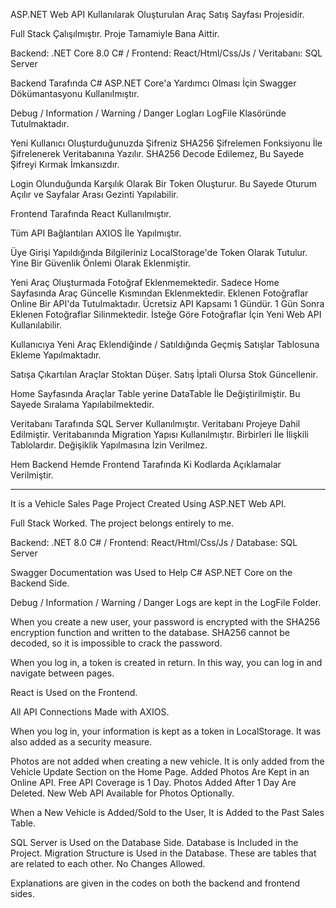 ASP.NET Web API Kullanılarak Oluşturulan Araç Satış Sayfası Projesidir.

Full Stack Çalışılmıştır. Proje Tamamiyle Bana Aittir.

Backend: .NET Core 8.0 C#  /  Frontend: React/Html/Css/Js  /  Veritabanı: SQL Server

Backend Tarafında C# ASP.NET Core'a Yardımcı Olması İçin Swagger Dökümantasyonu Kullanılmıştır. 

Debug / Information / Warning / Danger Logları LogFile Klasöründe Tutulmaktadır.

Yeni Kullanıcı Oluşturduğunuzda Şifreniz SHA256 Şifrelemen Fonksiyonu İle Şifrelenerek Veritabanına Yazılır. SHA256 Decode Edilemez, Bu Sayede Şifreyi Kırmak İmkansızdır.

Login Olunduğunda Karşılık Olarak Bir Token Oluşturur. Bu Sayede Oturum Açılır ve Sayfalar Arası Gezinti Yapılabilir.

Frontend Tarafında React Kullanılmıştır.

Tüm API Bağlantıları AXIOS İle Yapılmıştır.

Üye Girişi Yapıldığında Bilgileriniz LocalStorage'de Token Olarak Tutulur. Yine Bir Güvenlik Önlemi Olarak Eklenmiştir.

Yeni Araç Oluşturmada Fotoğraf Eklenmemektedir. Sadece Home Sayfasında Araç Güncelle Kısmından Eklenmektedir. Eklenen Fotoğraflar Online Bir API'da Tutulmaktadır. Ücretsiz API Kapsamı 1 Gündür. 1 Gün Sonra Eklenen Fotoğraflar Silinmektedir. İsteğe Göre Fotoğraflar İçin Yeni Web API Kullanılabilir.

Kullanıcıya Yeni Araç Eklendiğinde / Satıldığında Geçmiş Satışlar Tablosuna Ekleme Yapılmaktadır.

Satışa Çıkartılan Araçlar Stoktan Düşer. Satış İptali Olursa Stok Güncellenir.

Home Sayfasında Araçlar Table yerine DataTable İle Değiştirilmiştir. Bu Sayede Sıralama Yapılabilmektedir.

Veritabanı Tarafında SQL Server Kullanılmıştır. Veritabanı Projeye Dahil Edilmiştir. Veritabanında Migration Yapısı Kullanılmıştır. Birbirleri İle İlişkili Tablolardır. Değişiklik Yapılmasına İzin Verilmez.

Hem Backend Hemde Frontend Tarafında Ki Kodlarda Açıklamalar Verilmiştir. 

-------------------------------------------------------------------------------------------

It is a Vehicle Sales Page Project Created Using ASP.NET Web API.

Full Stack Worked. The project belongs entirely to me.

Backend: .NET 8.0 C# / Frontend: React/Html/Css/Js / Database: SQL Server

Swagger Documentation was Used to Help C# ASP.NET Core on the Backend Side. 

Debug / Information / Warning / Danger Logs are kept in the LogFile Folder.

When you create a new user, your password is encrypted with the SHA256 encryption function and written to the database. SHA256 cannot be decoded, so it is impossible to crack the password.

When you log in, a token is created in return. In this way, you can log in and navigate between pages.

React is Used on the Frontend.

All API Connections Made with AXIOS.

When you log in, your information is kept as a token in LocalStorage. It was also added as a security measure.

Photos are not added when creating a new vehicle. It is only added from the Vehicle Update Section on the Home Page. Added Photos Are Kept in an Online API. Free API Coverage is 1 Day. Photos Added After 1 Day Are Deleted. New Web API Available for Photos Optionally.

When a New Vehicle is Added/Sold to the User, It is Added to the Past Sales Table.

SQL Server is Used on the Database Side. Database is Included in the Project. Migration Structure is Used in the Database. These are tables that are related to each other. No Changes Allowed.

Explanations are given in the codes on both the backend and frontend sides.